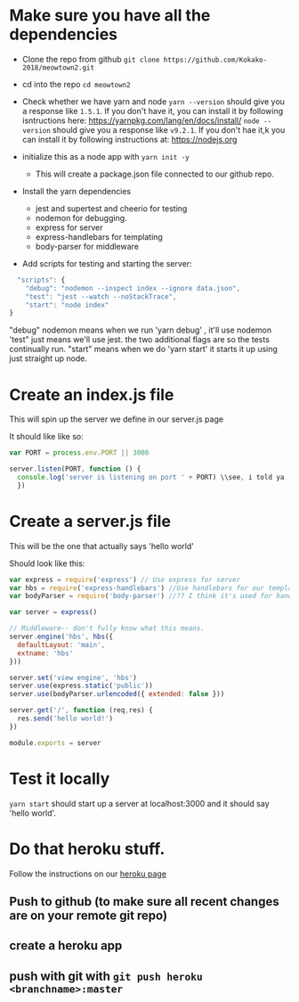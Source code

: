 <!-- TITLE: How to Collaborate From A Personal Machine -->
<!-- SUBTITLE: A quick summary of Collaborate From A Personal Machine -->

# Make sure you have all the dependencies
* Clone the repo from github
`git clone https://github.com/Kokako-2018/meowtown2.git`
* cd into the repo `cd meowtown2`
* Check whether we have yarn and node
`yarn --version` should give you a response like `1.5.1`.  If you don't have it, you can install it by following isntructions here: https://yarnpkg.com/lang/en/docs/install/
`node --version` should give you a response like `v9.2.1`.  If you don't hae it,k you can install it by following instructions at: https://nodejs.org
* initialize this as a node app with `yarn init -y`
	* This will create a package.json file connected to our github repo.
* Install the yarn dependencies
	* jest and supertest and cheerio for testing
	* nodemon for debugging.
	* express for server
	* express-handlebars for templating
	* body-parser for middleware

* Add scripts for testing and starting the server:
```js
  "scripts": {
    "debug": "nodemon --inspect index --ignore data.json",
    "test": "jest --watch --noStackTrace",
    "start": "node index"
}
```

"debug" nodemon means when we run 'yarn debug' , it'll use nodemon
'test" just means we'll use jest.  the two additional flags are so the tests continually run.
"start" means when we do 'yarn start' it starts it up using just straight up node.

# Create an index.js file
This will spin up the server we define in our server.js page

It should like like so:
```js
var PORT = process.env.PORT || 3000

server.listen(PORT, function () {
  console.log('server is listening on port ' + PORT) \\see, i told ya
  })

```

# Create a server.js file
This will be the one that actually says 'hello world'

Should look like this:
```js
var express = require('express') // Use express for server
var hbs = require('express-handlebars') //Use handlebars for our templating
var bodyParser = require('body-parser') //?? I think it's used for handlebar

var server = express()

// Middleware-- don't fully know what this means.
server.engine('hbs', hbs({
  defaultLayout: 'main',
  extname: 'hbs'
}))

server.set('view engine', 'hbs')
server.use(express.static('public'))
server.use(bodyParser.urlencoded({ extended: false }))

server.get('/', function (req,res) {
  res.send('hello world!')
})

module.exports = server
```

# Test it locally
`yarn start` should start up a server at localhost:3000 and it should say 'hello world'.


# Do that heroku stuff.
Follow the instructions on our [heroku page](http://kokako.solarpunk.cool:3000/heroku-overview) 
## Push to github (to make sure all recent changes are on your remote git repo)
## create a heroku app
## push with git with `git push heroku <branchname>:master`
